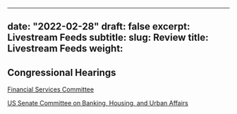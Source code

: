 
---
date: "2022-02-28"
draft: false
excerpt: Livestream Feeds
subtitle:
slug: Review
title: Livestream Feeds
weight: 
---

## Congressional Hearings 
[Financial Services Committee](https://financialservices.house.gov/events)

[US Senate Committee on Banking, Housing, and Urban Affairs](https://www.banking.senate.gov/hearings)


 